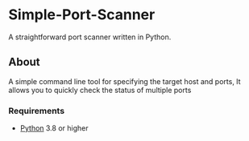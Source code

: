 # Simple-Port-Scanner
A straightforward port scanner written in Python.

## About 

A simple command line tool for specifying the target host and ports, It allows you to quickly check the status of multiple ports

### Requirements

- [Python](https://www.python.org/) 3.8 or higher
